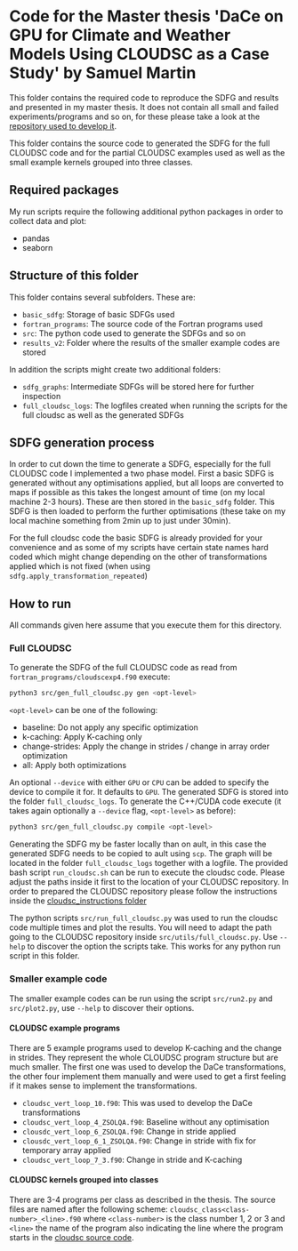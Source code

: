 # Code for the Master thesis 'DaCe on GPU for Climate and Weather Models Using CLOUDSC as a Case Study' by Samuel Martin

This folder contains the required code to reproduce the SDFG and results and presented in my master thesis. It does not
contain all small and failed experiments/programs and so on, for these please take a look at the 
[repository used to develop it](https://github.com/Sajohn-CH/dace/tree/thesis_playground).

This folder contains the source code to generated the SDFG for the full CLOUDSC code and for the partial CLOUDSC
examples used as well as the small example kernels grouped into three classes.

## Required packages
My run scripts require the following additional python packages in order to collect data and plot:

- pandas
- seaborn

## Structure of this folder
This folder contains several subfolders. These are:

- `basic_sdfg`: Storage of basic SDFGs used
- `fortran_programs`: The source code of the Fortran programs used
- `src`: The python code used to generate the SDFGs and so on
- `results_v2`: Folder where the results of the smaller example codes are stored

In addition the scripts might create two additional folders:
- `sdfg_graphs`: Intermediate SDFGs will be stored here for further inspection
- `full_cloudsc_logs`: The logfiles created when running the scripts for the full cloudsc as well as the generated SDFGs

## SDFG generation process
In order to cut down the time to generate a SDFG, especially for the full CLOUDSC code I implemented a two phase model.
First a basic SDFG is generated without any optimisations applied, but all loops are converted to maps if possible as
this takes the longest amount of time (on my local machine 2-3 hours). These are then stored in the `basic_sdfg` folder.
This SDFG is then loaded to perform the further optimisations (these take on my local machine something from 2min up to
just under 30min). 

For the full cloudsc code the basic SDFG is already provided for your convenience and as some of my scripts have certain
state names hard coded which might change depending on the other of transformations applied which is not fixed (when
using `sdfg.apply_transformation_repeated`)

## How to run
All commands given here assume that you execute them for this directory.

### Full CLOUDSC

To generate the SDFG of the full CLOUDSC code as read from `fortran_programs/cloudscexp4.f90` execute:
```bash
python3 src/gen_full_cloudsc.py gen <opt-level>
```
`<opt-level>` can be one of the following:

- baseline: Do not apply any specific optimization
- k-caching: Apply K-caching only
- change-strides: Apply the change in strides / change in array order optimization
- all: Apply both optimizations

An optional `--device` with either `GPU` or `CPU` can be added to specify the device to compile it for. It defaults to
`GPU`. The generated SDFG is stored into the folder `full_cloudsc_logs`. To generate the C++/CUDA code execute (it takes
again optionally a `--device` flag, `<opt-level>` as before):
```bash
python3 src/gen_full_cloudsc.py compile <opt-level>
```

Generating the SDFG my be faster locally than on ault, in this case the generated SDFG needs to be copied to ault using
`scp`. The graph will be located in the folder `full_cloudsc_logs` together with a logfile. The provided bash script
`run_cloudsc.sh` can be run to execute the cloudsc code. Please adjust the paths inside it first to the location of your
CLOUDSC repository. In order to prepared the CLOUDSC repository please follow the instructions inside the
[cloudsc_instructions folder](cloudsc_instructions/README.md)

The python scripts `src/run_full_cloudsc.py` was used to run the cloudsc code multiple times and plot the results. You
will need to adapt the path going to the CLOUDSC repository inside `src/utils/full_cloudsc.py`. Use `--help` to
discover the option the scripts take. This works for any python run script in this folder.


### Smaller example code
The smaller example codes can be run using the script `src/run2.py` and `src/plot2.py`, use `--help` to discover their
options.

#### CLOUDSC example programs
There are 5 example programs used to develop K-caching and the change in strides. They represent the whole CLOUDSC
program structure but are much smaller. The first one was used to develop the DaCe transformations, the other four
implement them manually and were used to get a first feeling if it makes sense to implement the transformations.

- `cloudsc_vert_loop_10.f90`: This was used to develop the DaCe transformations
- `cloudsc_vert_loop_4_ZSOLQA.f90`: Baseline without any optimisation
- `clousdc_vert_loop_6_ZSOLQA.f90`: Change in stride applied
- `clousdc_vert_loop_6_1_ZSOLQA.f90`: Change in stride with fix for temporary array applied
- `cloudsc_vert_loop_7_3.f90`: Change in stride and K-caching

#### CLOUDSC kernels grouped into classes
There are 3-4 programs per class as described in the thesis. The source files are named after the following scheme:
`cloudsc_class<class-number>_<line>.f90` where `<class-number>` is the class number 1, 2 or 3 and `<line>` the name of
the program also indicating the line where the program starts in the [cloudsc source code](https://github.com/ecmwf-ifs/dwarf-p-cloudsc/blob/main/src/cloudsc_fortran/cloudsc.F90).
